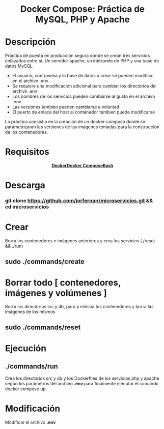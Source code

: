 <h1 align="center">Docker Compose: Práctica de MySQL, PHP y Apache</h1>

# Descripción

Práctica de puesta en producción segura donde se crean tres servicios enlazados entre si. Un servidor apache, un intérprete de PHP y una base de datos MySQL.

- El usuario, contraseña y la base de datos a crear se pueden modificar en el archivo .env
- Se requiere una modificación adicional para cambiar los directorios del archivo .env
- Los nombres de los servicios pueden cambiarse al gusto en el archivo .env
- Las versiones tambien pueden cambiarse a voluntad
- El puerto de enlace del host al contenedor tambien puede modificarse

La práctica consistia en la creación de un docker-compose donde se parametrizaran las versiones de las imágenes tomadas para la construcción de los contenedores.

# Requisitos
<div style="display:flex;justify-content:center;align-items:center;">
<a href="https://docs.docker.com/engine/install/"><strong>Docker</strong></a>
<a href="https://docs.docker.com/compose/install/"><strong>Docker Compose</strong></a>
<a href="https://www.gnu.org/software/bash/manual/bashref.html" width=100 height=100><strong>Bash</strong></a>
</div>

# Descarga
###    git clone https://github.com/jorfernan/microservicios.git && cd microservicios

# Crear
Borra los contenedores e imágenes anteriores y crea los servicios (./reset && ./run)

##  sudo ./commands/create

# Borrar todo [ contenedores, imágenes y volúmenes ]
Borra los directorios src y db, para y elimina los contenedores y borra las imágenes de los mismos
##  sudo ./commands/reset

# Ejecución
##  ./commands/run
Crea los directorios src y db y los Dockerfiles de los servicios php y apache según los parámetros del archivo **.env** para finalmente ejecutar el comando docker compose up

# Modificación
Modificar el archivo **.env**

